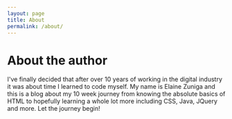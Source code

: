 ```yaml
---
layout: page
title: About 
permalink: /about/
---
```


<h1>About the author</h1>
I've finally decided that after over 10 years of working in the digital industry it was about time I learned to code myself. 
My name is Elaine Zuniga and this is a blog about my 10 week journey from knowing the absolute basics of HTML to hopefully learning a whole lot more including CSS, Java, JQuery and more.
Let the journey begin!



